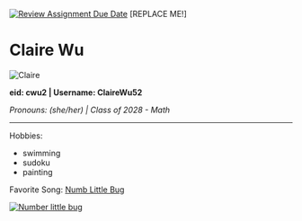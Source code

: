 [![Review Assignment Due Date](https://classroom.github.com/assets/deadline-readme-button-22041afd0340ce965d47ae6ef1cefeee28c7c493a6346c4f15d667ab976d596c.svg)](https://classroom.github.com/a/BpXStGJy)
[REPLACE ME!] 


# Claire Wu
![Claire](https://github.com/user-attachments/assets/ea5089a6-2746-4275-8371-27aef1fd52c0)

**eid: cwu2 | Username: ClaireWu52**

*Pronouns: (she/her) | Class of 2028 - Math*

---
Hobbies:
- swimming
- sudoku
- painting

Favorite Song:
[Numb Little Bug](https://www.youtube.com/watch?v=1fwJ8H5wWCU)

[![Number little bug](https://github.com/user-attachments/assets/5d0eb11d-885a-43ea-8e78-0367de6d1685)](https://www.youtube.com/watch?v=8lgGzJsysxM)

